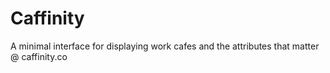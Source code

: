 # Caffinity
A minimal interface for displaying work cafes and the attributes that matter @ caffinity.co
